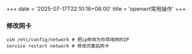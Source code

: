 +++
date = '2025-07-17T22:10:16+08:00'
title = 'openwrt常用操作'
+++

### 修改网卡
```shell
vim /etc/config/network # 把ip修改为你局域网的IP
service restart network # 修改完重启网卡
```